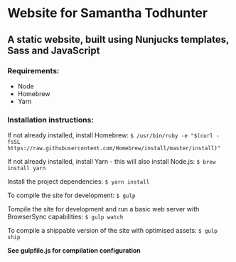 # Website for Samantha Todhunter


## A static website, built using Nunjucks templates, Sass and JavaScript

### Requirements:

- Node
- Homebrew
- Yarn

### Installation instructions:

If not already installed, install Homebrew:
`$ /usr/bin/ruby -e "$(curl -fsSL https://raw.githubusercontent.com/Homebrew/install/master/install)"`

If not already installed, install Yarn - this will also install Node.js:
`$ brew install yarn`

Install the project dependencies:
`$ yarn install`

To compile the site for development:
`$ gulp`

Tompile the site for development and run a basic web server with BrowserSync capabilities:
`$ gulp watch`

To compile a shippable version of the site with optimised assets:
`$ gulp ship`

**See gulpfile.js for compilation configuration**